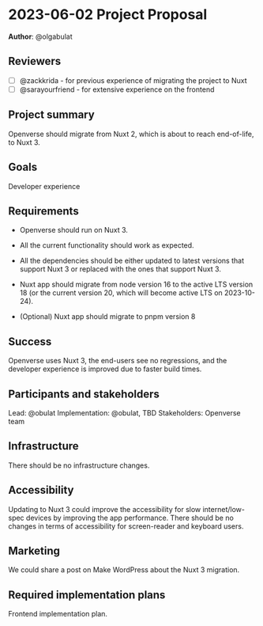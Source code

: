 # 2023-06-02 Project Proposal

**Author**: @olgabulat

## Reviewers

<!-- Choose two people at your discretion who make sense to review this based on their existing expertise. Check in to make sure folks aren't currently reviewing more than one other proposal or RFC. -->

- [ ] @zackkrida - for previous experience of migrating the project to Nuxt
- [ ] @sarayourfriend - for extensive experience on the frontend

## Project summary

<!-- A brief one or two sentence summary of the project's features -->

Openverse should migrate from Nuxt 2, which is about to reach end-of-life, to
Nuxt 3.

## Goals

<!-- Which yearly goal does this project advance? -->

Developer experience

## Requirements

<!-- Detailed descriptions of the features required for the project. Include user stories if you feel they'd be helpful, but focus on describing a specification for how the feature would work with an eye towards edge cases. -->

- Openverse should run on Nuxt 3.
- All the current functionality should work as expected.
- All the dependencies should be either updated to latest versions that support
  Nuxt 3 or replaced with the ones that support Nuxt 3.

- Nuxt app should migrate from node version 16 to the active LTS version 18 (or
  the current version 20, which will become active LTS on 2023-10-24).
- (Optional) Nuxt app should migrate to pnpm version 8

## Success

<!-- How do we measure the success of the project? How do we know our ideas worked? -->

Openverse uses Nuxt 3, the end-users see no regressions, and the developer
experience is improved due to faster build times.

## Participants and stakeholders

<!-- Who is working on the project and who are the external stakeholders, if any? Consider the lead, implementers, designers, and other stakeholders who have a say in how the project goes. -->

Lead: @obulat Implementation: @obulat, TBD Stakeholders: Openverse team

## Infrastructure

<!-- What infrastructural considerations need to be made for this project? If there are none, say so explicitly rather than deleting the section. -->

There should be no infrastructure changes.

## Accessibility

<!-- Are there specific accessibility concerns relevant to this project? Do you expect new UI elements that would need particular care to ensure they're implemented in an accessible way? Consider also low-spec device and slow internet accessibility, if relevant. -->

Updating to Nuxt 3 could improve the accessibility for slow internet/low-spec
devices by improving the app performance. There should be no changes in terms of
accessibility for screen-reader and keyboard users.

## Marketing

<!-- Are there potential marketing opportunities that we'd need to coordinate with the community to accomplish? If there are none, say so explicitly rather than deleting the section. -->

We could share a post on Make WordPress about the Nuxt 3 migration.

## Required implementation plans

<!-- What are the required implementation plans? Consider if they should be split per level of the stack or per feature. -->

Frontend implementation plan.
